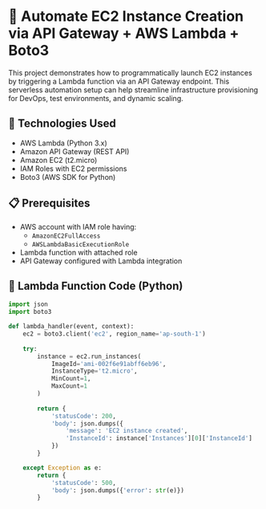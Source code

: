 # 🚀 Automate EC2 Instance Creation via API Gateway + AWS Lambda + Boto3

This project demonstrates how to programmatically launch EC2 instances by triggering a Lambda function via an API Gateway endpoint. This serverless automation setup can help streamline infrastructure provisioning for DevOps, test environments, and dynamic scaling.

## 🔧 Technologies Used
- AWS Lambda (Python 3.x)
- Amazon API Gateway (REST API)
- Amazon EC2 (t2.micro)
- IAM Roles with EC2 permissions
- Boto3 (AWS SDK for Python)

## 📋 Prerequisites
- AWS account with IAM role having:
  - `AmazonEC2FullAccess`
  - `AWSLambdaBasicExecutionRole`
- Lambda function with attached role
- API Gateway configured with Lambda integration

## 📌 Lambda Function Code (Python)
```python
import json
import boto3

def lambda_handler(event, context):
    ec2 = boto3.client('ec2', region_name='ap-south-1')
    
    try:
        instance = ec2.run_instances(
            ImageId='ami-002f6e91abff6eb96',
            InstanceType='t2.micro',
            MinCount=1,
            MaxCount=1
        )
        
        return {
            'statusCode': 200,
            'body': json.dumps({
                'message': 'EC2 instance created',
                'InstanceId': instance['Instances'][0]['InstanceId']
            })
        }

    except Exception as e:
        return {
            'statusCode': 500,
            'body': json.dumps({'error': str(e)})
        }
